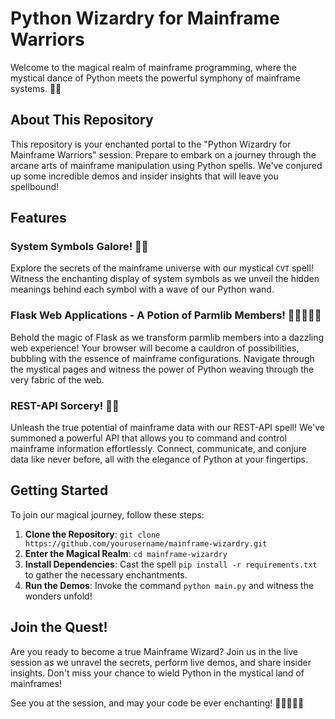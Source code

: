 # Python Wizardry for Mainframe Warriors

Welcome to the magical realm of mainframe programming, where the mystical dance of Python meets the powerful symphony of mainframe systems. 

## About This Repository

This repository is your enchanted portal to the "Python Wizardry for Mainframe Warriors" session. Prepare to embark on a journey through the arcane arts of mainframe manipulation using Python spells. We've conjured up some incredible demos and insider insights that will leave you spellbound!

## Features

### System Symbols Galore! 

Explore the secrets of the mainframe universe with our mystical `CVT` spell! Witness the enchanting display of system symbols as we unveil the hidden meanings behind each symbol with a wave of our Python wand.

### Flask Web Applications - A Potion of Parmlib Members! 

Behold the magic of Flask as we transform parmlib members into a dazzling web experience! Your browser will become a cauldron of possibilities, bubbling with the essence of mainframe configurations. Navigate through the mystical pages and witness the power of Python weaving through the very fabric of the web.

### REST-API Sorcery! 

Unleash the true potential of mainframe data with our REST-API spell! We've summoned a powerful API that allows you to command and control mainframe information effortlessly. Connect, communicate, and conjure data like never before, all with the elegance of Python at your fingertips.

## Getting Started

To join our magical journey, follow these steps:

1. **Clone the Repository**: `git clone https://github.com/yourusername/mainframe-wizardry.git`
2. **Enter the Magical Realm**: `cd mainframe-wizardry`
3. **Install Dependencies**: Cast the spell `pip install -r requirements.txt` to gather the necessary enchantments.
4. **Run the Demos**: Invoke the command `python main.py` and witness the wonders unfold!

## Join the Quest!

Are you ready to become a true Mainframe Wizard? Join us in the live session as we unravel the secrets, perform live demos, and share insider insights. Don't miss your chance to wield Python in the mystical land of mainframes!

See you at the session, and may your code be ever enchanting! 
